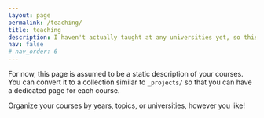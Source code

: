 ```yaml
---
layout: page
permalink: /teaching/
title: teaching
description: I haven't actually taught at any universities yet, so this shouldn't really be here.
nav: false
# nav_order: 6
---
```


For now, this page is assumed to be a static description of your courses. You can convert it to a collection similar to `_projects/` so that you can have a dedicated page for each course.

Organize your courses by years, topics, or universities, however you like!
